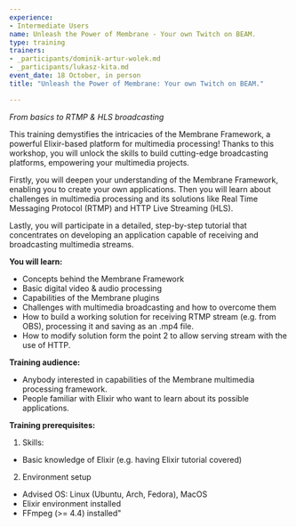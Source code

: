 ```yaml
---
experience:
- Intermediate Users
name: Unleash the Power of Membrane - Your own Twitch on BEAM.
type: training
trainers:
- _participants/dominik-artur-wolek.md
- _participants/lukasz-kita.md
event_date: 18 October, in person
title: "Unleash the Power of Membrane: Your own Twitch on BEAM."

---
```

*From basics to RTMP & HLS broadcasting*

This training demystifies the intricacies of the Membrane Framework, a powerful Elixir-based platform for multimedia processing! Thanks to this workshop, you will unlock the skills to build cutting-edge broadcasting platforms, empowering your multimedia projects.

Firstly, you will deepen your understanding of the Membrane Framework, enabling you to create your own applications.
Then you will learn about challenges in multimedia processing and its solutions like Real Time Messaging Protocol (RTMP) and HTTP Live Streaming (HLS).

Lastly, you will participate in a detailed, step-by-step tutorial that concentrates on developing an application capable of receiving and broadcasting multimedia streams.


**You will learn:**
- Concepts behind the Membrane Framework
- Basic digital video & audio processing
- Capabilities of the Membrane plugins
- Challenges with multimedia broadcasting and how to overcome them
- How to build a working solution for receiving RTMP stream (e.g. from OBS), processing it and saving as an .mp4 file.
- How to modify solution form the point 2 to allow serving stream with the use of HTTP.


**Training audience:**
- Anybody interested in capabilities of the Membrane multimedia processing framework.
- People familiar with Elixir who want to learn about its possible applications.

**Training prerequisites:**
1. Skills:
- Basic knowledge of Elixir (e.g. having Elixir tutorial covered)
2. Environment setup
- Advised OS: Linux (Ubuntu, Arch, Fedora),  MacOS
- Elixir environment  installed
- FFmpeg (>= 4.4) installed"